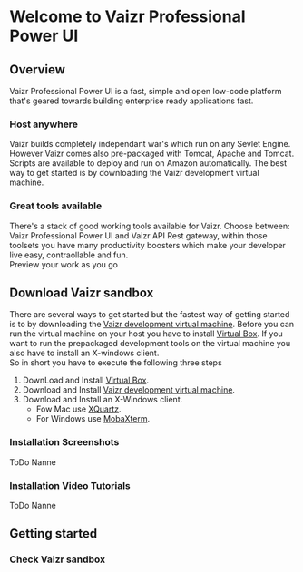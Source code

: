 # Welcome to Vaizr Professional Power UI

## Overview
Vaizr Professional Power UI is a fast, simple and open low-code platform that's geared towards building enterprise ready applications fast. 

### Host anywhere
Vaizr builds completely independant war's which run on any Sevlet Engine.  However Vaizr comes also pre-packaged with Tomcat, Apache and Tomcat.  
Scripts are available to deploy and run on Amazon automatically. The best way
to get started is by downloading the Vaizr development virtual machine.

### Great tools available
There's a stack of good working tools available for Vaizr. Choose between: Vaizr Professional Power UI and Vaizr API Rest gateway, within those toolsets you have many productivity boosters which make your developer live easy, contraollable and fun.  
Preview your work as you go

## Download Vaizr sandbox
There are several ways to get started but the fastest way of getting started is to by downloading the [Vaizr development virtual machine](
https://mega.nz/#!npcnjKID!EpPaU5BV-tkfLXICCh9N37JWfu6HG-fBs43tX9zGQ5c
).
Before you can run the virtual machine on your host you have to install 
[Virtual Box](https://www.virtualbox.org/). If you want to run the prepackaged development tools on the virtual machine you also have to install an X-windows client.  
So in short you have to execute the following three steps  

1. DownLoad and Install [Virtual Box](https://www.virtualbox.org/).  
2. Download and Install [Vaizr development virtual machine](
https://mega.nz/#!npcnjKID!EpPaU5BV-tkfLXICCh9N37JWfu6HG-fBs43tX9zGQ5c
).  
3. Download and Install an X-Windows client.  
     * Fow Mac use [XQuartz](https://www.xquartz.org/).  
     * For Windows use [MobaXterm](http://mobaxterm.mobatek.net/).  

### Installation Screenshots
ToDo Nanne

### Installation Video Tutorials
ToDo Nanne

## Getting started

### Check Vaizr sandbox

